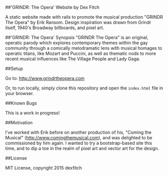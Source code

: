 ##'GRINDR: The Opera' Website
by Dex Fitch

A static website made with rails to promote the musical production "GRINDR The Opera" by Erik Ransom. Design inspiration was drawn from Grindr itself, 1940's Broadway billboards, and pixel art.


##'GRINDR: The Opera' Synopsis
"GRINDR The Opera" is an original, operatic parody which explores contemporary themes within the gay community through a comically melodramatic lens with musical homages to operatic titans, like Mozart and Puccini, as well as thematic nods to more recent musical influences like The Village People and Lady Gaga.


##Setup

Go to: http://www.grindrtheopera.com

Or, to run locally, simply clone this repository and open the `index.html` file in your browser.


##Known Bugs

This is a work in progress!


##Motivation

I've worked with Erik before on another production of his, "Coming the Musical" (http://www.comingthemusical.com), and was delighted to be commissioned by him again. I wanted to try a bootstrap-based site this time, and to dip a toe in the realm of pixel art and vector art for the design.


##License

MIT License, copyright 2015 dexfitch
